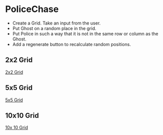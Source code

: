 # PoliceChase

- Create a Grid. Take an input from the user.
- Put Ghost on a random place in the grid.
- Put Police in such a way that it is not in the same row or column as the Ghost.
- Add a regenerate button to recalculate random positions.

## 2x2 Grid

[2x2 Grid](https://github.com/shivammaggu/PoliceChase/assets/26898648/a6f1d241-1a5e-4b57-8f9a-1dcdb32e0c26)

## 5x5 Grid

[5x5 Grid](https://github.com/shivammaggu/PoliceChase/assets/26898648/4edc3204-af24-4d12-b29a-b0c89f5f939b)

## 10x10 Grid

[10x 10 Grid](https://github.com/shivammaggu/PoliceChase/assets/26898648/8f9f5f11-1e56-4379-8106-602588b10c3c)

